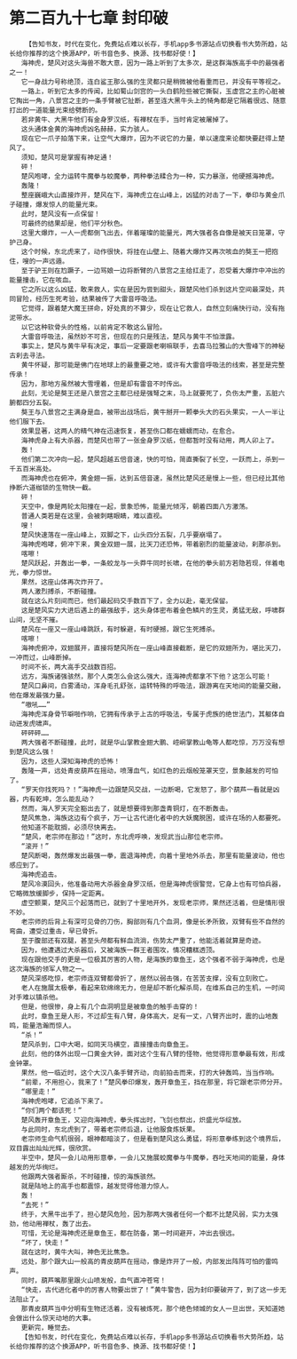 # 第二百九十七章 封印破
        【告知书友，时代在变化，免费站点难以长存，手机app多书源站点切换看书大势所趋，站长给你推荐的这个换源APP，听书音色多、换源、找书都好使！】
       海神虎，楚风对这头海兽不敢大意，因为一路上听到了太多次，是这群海族高手中的最强者之一！
       它一身战力号称绝顶，连白鲨王那么强的生灵都只是稍微被他看重而已，并没有平等视之。
       一路上，听到它太多的传闻，比如蜀山剑宫的一头白鹤险些被它撕裂，玉虚宫之主的心脏被它掏出一角，八景宫之主的一条手臂被它扯断，甚至连大黑牛头上的犄角都是它隔着很远、随意打出的一道能量光束给劈断的。
       若非黄牛、大黑牛他们有金身罗汉纸，有禅杖在手，当时肯定被屠掉了。
       这头通体金黄的海神虎凶名赫赫，实力骇人。
       现在它一爪子拍落下来，让空气大爆炸，因为不说它的力量，单以速度来论都快要赶得上楚风了。
       须知，楚风可是掌握有神足通！
       砰！
       楚风咆哮，全力运转牛魔拳与蛟魔拳，两种拳法糅合为一种，实力暴涨，他硬撼海神虎。
       轰隆！
       整座巍峨大山直接炸开，楚风在下，海神虎立在山峰上，凶猛的对击了一下，拳印与黄金爪子碰撞，爆发惊人的能量光束。
       此时，楚风没有一点保留！
       可最终的结果却是，他们平分秋色。
       这里大爆炸，一人一虎都倒飞出去，伴着璀璨的能量光，两大强者各自像是被天日笼罩，守护己身。
       这个时候，东北虎来了，动作很快，将挂在山壁上、随着大爆炸又再次咳血的獒王一把抱住，嗖的一声远遁。
       至于驴王则在尥蹶子，一边骂娘一边将断臂的八景宫之主给扛走了，忍受着大爆炸中冲出的能量撞击，它在咳血。
       它之所以这么凶猛，敢来救人，实在是因为尝到甜头，跟楚风他们杀到这片空间最深处，共同冒险，经历生死考验，结果被传了大雷音呼吸法。
       它觉得，跟着楚大魔王拼命，好处真的不算少，现在让它救人，自然立刻痛快行动，没有拖泥带水。
       以它这种软骨头的性格，以前肯定不敢这么冒险。
       大雷音呼吸法，虽然妙不可言，但现在的只是残法，楚风与黄牛不怕泄露。
       事实上，楚风与黄牛早有决定，事后一定要跟老喇嘛联手，去喜马拉雅山的大雪峰下的神秘古刹去寻法。
       黄牛怀疑，那可能是佛门在地球上的最重要之地，或许有大雷音呼吸法的线索，甚至是完整传承！
       因为，那地方虽然被大雪埋着，但是却有雷音不时传出。
       此刻，无论是獒王还是八景宫之主都已经是强弩之末，马上就要死了，负伤太严重，五脏六腑都四分五裂。
       獒王与八景宫之主满身是血，被带出战场后，黄牛掰开一颗拳头大的石头果实，一人一半让他们服下去。
       效果显著，这两人的精气神在迅速恢复，甚至伤口都在蠕蠕而动，在愈合。
       海神虎身上有大杀器，而楚风也带了一张金身罗汉纸，但都暂时没有动用，两人卯上了。
       轰！
       他们第二次冲向一起，楚风超越五倍音速，快的可怕，简直撕裂了长空，一跃而上，杀到一千五百米高处。
       而海神虎也在俯冲，黄金翅一振，达到五倍音速，虽然比楚风还是慢上一些，但已经比其他挣断六道枷锁的生物快一截。
       砰！
       天空中，像是两轮太阳撞在一起，景象恐怖，能量光倾泻，朝着四面八方激荡。
       普通人类若是在这里，会被刺瞎眼睛，难以直视。
       嗖！
       楚风快速落在一座山峰上，双脚之下，山头四分五裂，几乎要崩塌了。
       海神虎咆哮，俯冲下来，黄金双翅一展，比天刀还恐怖，带着剧烈的能量波动，刹那杀到。
       喀嚓！
       楚风跃起，并轰出一拳，一条蛟龙与一头莽牛同时长啸，在他的拳头前方若隐若现，伴着电光，拳力惊世。
       果然，这座山体再次炸开了。
       两人激烈搏杀，不断碰撞。
       就在这么片刻间而已，他们最起码交手数百下了，全力以赴，毫无保留。
       这是楚风实力大进后遇上的最强敌手，这头身体密布着金色鳞片的生灵，勇猛无敌，呼啸群山间，无坚不摧。
       楚风在一座又一座山峰跳跃，有时躲避，有时硬撼，跟它生死搏杀。
       喀嚓！
       海神虎俯冲，双翅展开，直接将楚风所在一座山峰直接截断，是它的双翅所为，堪比天刀，一冲而过，山峰断掉。
       时间不长，两大高手交战数百招。
       远方，海族诸强骇然，那个人类怎么会这么强大，连海神虎都拿不下他？这怎么可能！
       楚风口鼻间，白雾涌动，浑身毛孔舒张，运转特殊的呼吸法，跟游离在天地间的能量交融，他在爆发最强力量。
       “嗷吼……”
       海神虎浑身骨节噼啪作响，它拥有传承于上古的呼吸法，专属于虎族的绝世法门，其躯体自动迸发虎啸声。
       砰砰砰……
       两大强者不断碰撞，此时，就是华山掌教金翅大鹏、崆峒掌教山龟等人都吃惊，万万没有想到楚风这么强！
       因为，这些人深知海神虎的恐怖！
       轰隆一声，远处青皮葫芦在摇动，喷薄血气，如红色的云烟般笼罩天空，景象越发的可怕了。
       “罗天你找死吗？！”海神虎一边跟楚风交战，一边断喝，它发怒了，那个葫芦一看就是凶器，内有乾坤，怎么能乱动？
       然而，海人罗天完全豁出去了，就是想要得到那盏青铜灯，在不断轰击。
       楚风焦急，海族这边有个疯子，万一让古代进化者中的大妖魔脱困，或许在场的人都要死。
       他知道不能耽搁，必须尽快离去。
       “楚风，老宗师在那边！”这时，东北虎呼唤，发现武当山那位老宗师。
       “滚开！”
       楚风断喝，轰然爆发出最强一拳，震退海神虎，向着十里地外杀去，那里有能量波动，他也感应到了。
       海神虎追击。
       楚风冷漠回头，他准备动用大杀器金身罗汉纸，但是海神虎很警觉，它身上也有可怕兵器，它略微放缓脚步，保持一定距离。
       虚空颤栗，楚风三个起落而已，就到了十里地开外，发现老宗师，果然还活着，但是情形很不妙。
       老宗师的后背上有深可见骨的刀伤，胸部则有几个血洞，像是长矛所致，双臂有些不自然的弯曲，遭受过重击，早已骨折。
       至于腹部还有双腿，甚至头颅都有鲜血流淌，伤势太严重了，他能活着就算是奇迹。
       因为，他遭遇过大杀器后，又被海族一群王者围攻，情况糟糕透顶。
       现在跟他交手的更是一位极其厉害的人物，是海族的章鱼王，这个强者不弱于海神虎，也是这次海族的领军人物之一。
       楚风深感吃惊，老宗师连双臂都骨折了，居然以弱击强，在苦苦支撑，没有立刻败亡。
       老人在施展太极拳，看起来软绵绵无力，但是却不断化解杀局，在维系自己的生机，一时间对手难以镇杀他。
       但是，他很惨，身上有几个血洞明显是被章鱼的触手击穿的！
       此时，章鱼王是人形，不过却生有八臂，身体高大，足有一丈，八臂齐出时，震的山地轰鸣，能量浩瀚而惊人。
       “杀！”
       楚风杀到，口中大喝，如同天马横空，直接撞击向章鱼王。
       此刻，他的体外出现一口黄金大钟，面对这个生有八臂的怪物，他觉得形意拳最有效，形成金钟罩。
       果然，他一临近时，这个大汉八条手臂齐动，向前拍击而来，打的大钟轰鸣，当当作响。
       “前辈，不用担心，我来了！”楚风拳印爆发，轰开章鱼王，挡在那里，将它跟老宗师分开。
       “哪里走！”
       海神虎咆哮，它追杀下来了。
       “你们两个都该死！”
       楚风轰开章鱼王，又迎向海神虎，拳头挥出时，飞剑也祭出，炽盛光华绽放。
       与此同时，东北虎到了，带着老宗师后退，让他服食炼妖果。
       老宗师生命气机很弱，眼神都暗淡了，但是看到楚风这么勇猛，将形意拳练到这个境界后，双目露出灿灿光辉，很欣赏。
       半空中，楚风一会儿动用形意拳，一会儿又施展蛟魔拳与牛魔拳，吞吐天地间的能量，身体越发的光华绚烂。
       他跟两大强者厮杀，不时碰撞，惊的海族骇然。
       就是陆地上的高手也都震惊，越发觉得他潜力惊人。
       轰！
       “去死！”
       终于，大黑牛出手了，担心楚风危险，因为那两大强者任何一个都不比楚风弱，实力太强劲，他动用禅杖，轰了出去。
       可惜，无论是海神虎还是章鱼王，都在防备，第一时间避开，冲出去很远。
       “坏了，快走！”
       就在这时，黄牛大叫，神色无比焦急。
       远处，那个跟大山一般高的青皮葫芦在摇动，像是炸开了一般，内部发出阵阵可怕的雷鸣声。
       同时，葫芦嘴那里跟火山喷发般，血气直冲苍穹！
       “快走，古代进化者中的厉害人物要出世了！”黄牛警告，因为封印要破开了，到了这一步无法阻止了。
       那青皮葫芦当中分明有生物还活着，没有被炼死，那个绝色倾城的女人一旦出世，天知道她会做出什么惊天动地的大事。
       更新完，睡觉去。
       【告知书友，时代在变化，免费站点难以长存，手机app多书源站点切换看书大势所趋，站长给你推荐的这个换源APP，听书音色多、换源、找书都好使！】